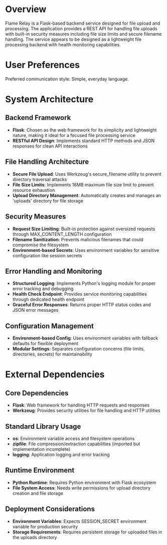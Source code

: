 # Overview

Flame Relay is a Flask-based backend service designed for file upload and processing. The application provides a REST API for handling file uploads with built-in security measures including file size limits and secure filename handling. The service appears to be designed as a lightweight file processing backend with health monitoring capabilities.

# User Preferences

Preferred communication style: Simple, everyday language.

# System Architecture

## Backend Framework
- **Flask**: Chosen as the web framework for its simplicity and lightweight nature, making it ideal for a focused file processing service
- **RESTful API Design**: Implements standard HTTP methods and JSON responses for clean API interactions

## File Handling Architecture
- **Secure File Upload**: Uses Werkzeug's secure_filename utility to prevent directory traversal attacks
- **File Size Limits**: Implements 16MB maximum file size limit to prevent resource exhaustion
- **Upload Directory Management**: Automatically creates and manages an 'uploads' directory for file storage

## Security Measures
- **Request Size Limiting**: Built-in protection against oversized requests through MAX_CONTENT_LENGTH configuration
- **Filename Sanitization**: Prevents malicious filenames that could compromise the filesystem
- **Environment-based Secrets**: Uses environment variables for sensitive configuration like session secrets

## Error Handling and Monitoring
- **Structured Logging**: Implements Python's logging module for proper error tracking and debugging
- **Health Check Endpoint**: Provides service monitoring capabilities through dedicated health endpoint
- **Graceful Error Responses**: Returns proper HTTP status codes and JSON error messages

## Configuration Management
- **Environment-based Config**: Uses environment variables with fallback defaults for flexible deployment
- **Modular Settings**: Separates configuration concerns (file limits, directories, secrets) for maintainability

# External Dependencies

## Core Dependencies
- **Flask**: Web framework for handling HTTP requests and responses
- **Werkzeug**: Provides security utilities for file handling and HTTP utilities

## Standard Library Usage
- **os**: Environment variable access and filesystem operations
- **zipfile**: File compression/extraction capabilities (imported but implementation incomplete)
- **logging**: Application logging and error tracking

## Runtime Environment
- **Python Runtime**: Requires Python environment with Flask ecosystem
- **File System Access**: Needs write permissions for upload directory creation and file storage

## Deployment Considerations
- **Environment Variables**: Expects SESSION_SECRET environment variable for production security
- **Storage Requirements**: Requires persistent storage for uploaded files in the uploads directory